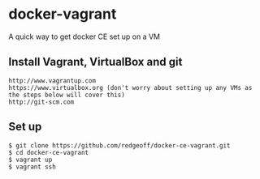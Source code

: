 # docker-vagrant

A quick way to get docker CE set up on a VM


Install Vagrant, VirtualBox and git
---

    http://www.vagrantup.com
    https://www.virtualbox.org (don't worry about setting up any VMs as the steps below will cover this)
    http://git-scm.com


Set up
---

    $ git clone https://github.com/redgeoff/docker-ce-vagrant.git
    $ cd docker-ce-vagrant
    $ vagrant up
    $ vagrant ssh
